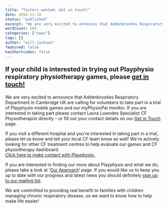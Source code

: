 ```yaml
---
title: "Testers wanted: Get in touch!"
date: 2018-11-19
status: "published"
excerpt: "We are very excited to announce that Addenbrookes Respiratory Department in Cambridge UK are calling for volunteers to take part in a trial of Playphysio® mobil..."
wordCount: 203
categories: ["news"]
tags: []
author: "will-jackson"
featured: false
hasShortcodes: false
---
```

<p style="font-size:20px"><strong>If your child is interested in trying out Playphysio respiratory physiotherapy games, please <a href="http://play.physio/get-in-touch/">get in touch!</a></strong></p>

<p>We are very excited to announce that Addenbrookes Respiratory Department in Cambridge UK are calling for volunteers to take part in a trial of Playphysio mobile games and our myPhysioPal monitor. If you are interested in taking part please contact Laura Lowndes Specialist CF Physiotherapist directly – or fill out your contact details on our <a href="http://play.physio/get-in-touch/">Get in Touch</a> page.</p>

<p>If you visit a different hospital and you're interested in taking part in a trial, please let us know and tell your local CF team know as well! We're actively looking for other CF treatment centres to help evaluate our games and CF physiotherapy dashboard. <br><a href="http://play.physio/contact-us/">Click here to make contact with Playphysio.</a></p>

<p>If you are interested in finding our more about Playphysio and what we do, please take a look at &#8216;<a href="http://play.physio/our-approach/">Our Approach</a>&#8216; page. If you would like us to keep you up to date with our progress and latest news you should definitely <a href="http://play.physio/contact-us/">sign up to our mailing list</a>.</p>

<p>We are committed to providing real benefit to families with children managing chronic respiratory disease, so we want to know how to help make life easier!</p>